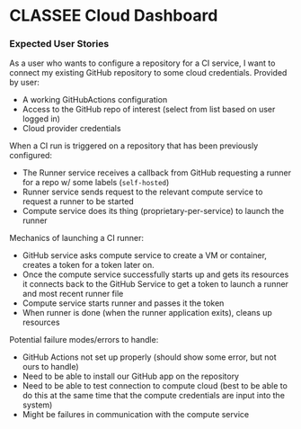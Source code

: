 # CLASSEE Cloud Dashboard


### Expected User Stories

As a user who wants to configure a repository for a CI service, I want to connect my existing GitHub repository to some cloud credentials.
Provided by user: 
* A working GitHubActions configuration
* Access to the GitHub repo of interest (select from list based on user logged in)
* Cloud provider credentials

When a CI run is triggered on a repository that has been previously configured:
* The Runner service receives a callback from GitHub requesting a runner for a repo w/ some labels (`self-hosted`)
* Runner service sends request to the relevant compute service to request a runner to be started
* Compute service does its thing (proprietary-per-service) to launch the runner

Mechanics of launching a CI runner:
* GitHub service asks compute service to create a VM or container, creates a token for a token later on.
* Once the compute service successfully starts up and gets its resources it connects back to the GitHub Service to get a token to launch a runner and most recent runner file
* Compute service starts runner and passes it the token
* When runner is done (when the runner application exits), cleans up resources

Potential failure modes/errors to handle:
* GitHub Actions not set up properly (should show some error, but not ours to handle)
* Need to be able to install our GitHub app on the repository
* Need to be able to test connection to compute cloud (best to be able to do this at the same time that the compute credentials are input into the system)
* Might be failures in communication with the compute service

